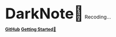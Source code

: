<font size=8>**DarkNote**:book:</font>
<font size=3>Recoding...</font>

[**GitHub**](https://github.com/Dark-be)
[**Getting Started**:rocket:](/README.md)